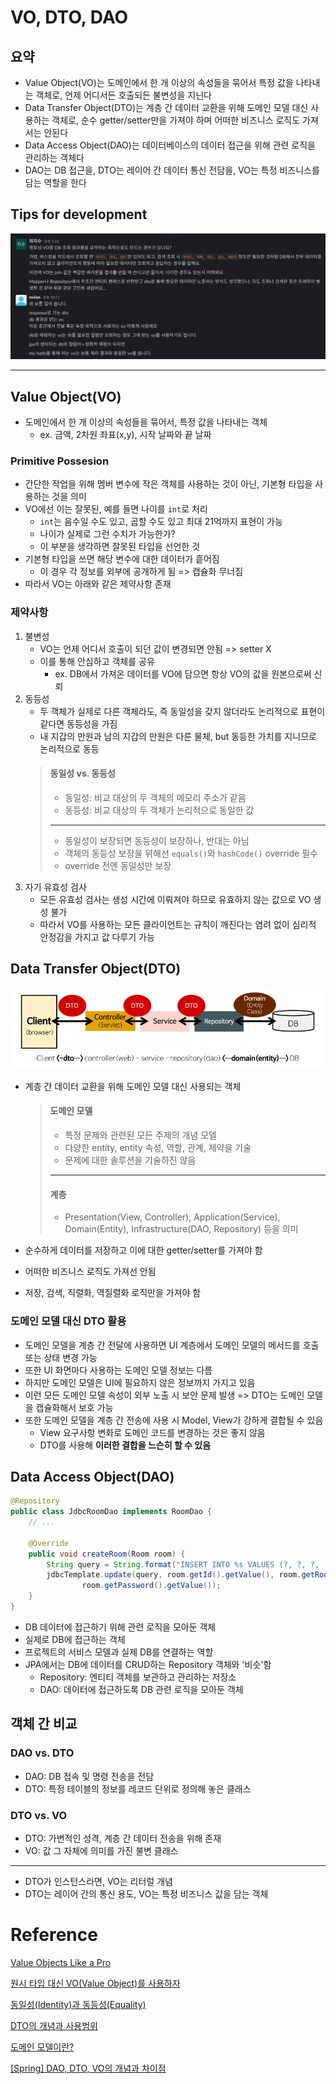 # VO, DTO, DAO

## 요약
- Value Object(VO)는 도메인에서 한 개 이상의 속성들을 묶어서 특정 값을 나타내는 객체로, 언제 어디서든 호출되든 불변성을 지닌다
- Data Transfer Object(DTO)는 계층 간 데이터 교환을 위해 도메인 모델 대신 사용하는 객체로, 순수 getter/setter만을 가져야 하며 어떠한 비즈니스 로직도 가져서는 안된다
- Data Access Object(DAO)는 데이터베이스의 데이터 접근을 위해 관련 로직을 관리하는 객체다
- DAO는 DB 접근을, DTO는 레이어 간 데이터 통신 전담을, VO는 특정 비즈니스를 담는 역할을 한다
 
## Tips for development
![img.png](img.png)

---

## Value Object(VO)
- 도메인에서 한 개 이상의 속성들을 묶어서, 특정 값을 나타내는 객체
  - ex. 금액, 2차원 좌표(x,y), 시작 날짜와 끝 날짜

### Primitive Possesion
- 간단한 작업을 위해 멤버 변수에 작은 객체를 사용하는 것이 아닌, 기본형 타입을 사용하는 것을 의미
- VO에선 이는 잘못된, 예를 들면 나이를 `int`로 처리
  - `int`는 음수일 수도 있고, 곱할 수도 있고 최대 21억까지 표현이 가능
  - 나이가 실제로 그런 수치가 가능한가?
  - 이 부분을 생각하면 잘못된 타입을 선언한 것
- 기본형 타입을 쓰면 해당 변수에 대한 데이터가 흩어짐
  - 이 경우 각 정보를 외부에 공개하게 됨 => 캡슐화 무너짐
- 따라서 VO는 아래와 같은 제약사항 존재

### 제약사항
1. 불변성
   - VO는 언제 어디서 호출이 되던 값이 변경되면 안됨 => setter X
   - 이를 통해 안심하고 객체를 공유
     - ex. DB에서 가져온 데이터를 VO에 담으면 항상 VO의 값을 원본으로써 신뢰
2. 동등성
   - 두 객체가 실제로 다른 객체라도, 즉 동일성을 갖지 않더라도 논리적으로 표현이 같다면 동등성을 가짐
   - 내 지갑의 만원과 남의 지갑의 만원은 다른 물체, but 동등한 가치를 지니므로 논리적으로 동등
   > #### 동일성 vs. 동등성
   > - 동일성: 비교 대상의 두 객체의 메모리 주소가 같음
   > - 동등성: 비교 대상의 두 객체가 논리적으로 동일한 값
   > ---
   > - 동일성이 보장되면 동등성이 보장하나, 반대는 아님
   > - 객체의 동등성 보장을 위해선 `equals()`와 `hashCode()` override 필수
   > - override 전엔 동일성만 보장
3. 자기 유효성 검사
   - 모든 유효성 검사는 생성 시간에 이뤄져야 하므로 유효하지 않는 값으로 VO 생성 불가
   - 따라서 VO를 사용하는 모든 클라이언트는 규칙이 깨진다는 염려 없이 심리적 안정감을 가지고 값 다루기 가능

## Data Transfer Object(DTO)

![img_1.png](img_1.png)

- 계층 간 데이터 교환을 위해 도메인 모델 대신 사용되는 객체
  >#### 도메인 모델
  > - 특정 문제와 관련된 모든 주제의 개념 모델
  > - 다양한 entity, entity 속성, 역할, 관계, 제약을 기술
  > - 문제에 대한 솔루션을 기술하진 않음
  > ---
  > #### 계층
  > - Presentation(View, Controller), Application(Service), Domain(Entity), Infrastructure(DAO, Repository) 등을 의미

- 순수하게 데이터를 저장하고 이에 대한 getter/setter를 가져야 함
- 어떠한 비즈니스 로직도 가져선 안됨
- 저장, 검색, 직렬화, 역질렬화 로직만을 가져야 함

### 도메인 모델 대신 DTO 활용
- 도메인 모델을 계층 간 전달에 사용하면 UI 계층에서 도메인 모델의 메서드를 호출 또는 상태 변경 가능
- 또한 UI 화면마다 사용하는 도메인 모델 정보는 다름
- 하지만 도메인 모델은 UI에 필요하지 않은 정보까지 가지고 있음
- 이런 모든 도메인 모델 속성이 외부 노출 시 보안 문제 발생 => DTO는 도메인 모델을 캡슐화해서 보호 가능
- 또한 도메인 모델을 계층 간 전송에 사용 시 Model, View가 강하게 결합될 수 있음
  - View 요구사항 변화로 도메인 코드를 변경하는 것은 좋지 않음
  - DTO를 사용해 **이러한 결합을 느슨히 할 수 있음**

## Data Access Object(DAO)
```java
@Repository
public class JdbcRoomDao implements RoomDao {
    // ...

    @Override
    public void createRoom(Room room) {
        String query = String.format("INSERT INTO %s VALUES (?, ?, ?, 'WHITE')", TABLE_NAME);
        jdbcTemplate.update(query, room.getId().getValue(), room.getRoomTitle().getValue(),
                room.getPassword().getValue());
    }
}
```
- DB 데이터에 접근하기 위해 관련 로직을 모아둔 객체
- 실제로 DB에 접근하는 객체
- 프로젝트의 서비스 모델과 실제 DB를 연결하는 역할
- JPA에서는 DB에 데이터를 CRUD하는 Repository 객체와 '비슷'함
  - Repository: 엔티티 객체를 보관하고 관리하는 저장소
  - DAO: 데이터에 접근하도록 DB 관련 로직을 모아둔 객체

## 객체 간 비교

### DAO vs. DTO
- DAO: DB 접속 및 명령 전송을 전담
- DTO: 특정 테이블의 정보를 레코드 단위로 정의해 놓은 클래스

### DTO vs. VO
- DTO: 가변적인 성격, 계층 간 데이터 전송을 위해 존재
- VO: 값 그 자체에 의미를 가진 불변 클래스
---
- DTO가 인스턴스라면, VO는 리터럴 개념
- DTO는 레이어 간의 통신 용도, VO는 특정 비즈니스 값을 담는 객체

# Reference
[Value Objects Like a Pro](https://medium.com/@nicolopigna/value-objects-like-a-pro-f1bfc1548c72)

[원시 타입 대신 VO(Value Object)를 사용하자](https://hudi.blog/value-object/)

[동일성(Identity)과 동등성(Equality)](https://hudi.blog/identity-vs-equality/)

[DTO의 개념과 사용범위](https://hudi.blog/data-transfer-object/)

[도메인 모델이란?](https://javacan.tistory.com/entry/what-is-a-domain-model)

[[Spring] DAO, DTO, VO의 개념과 차이점](https://kbwplace.tistory.com/162)